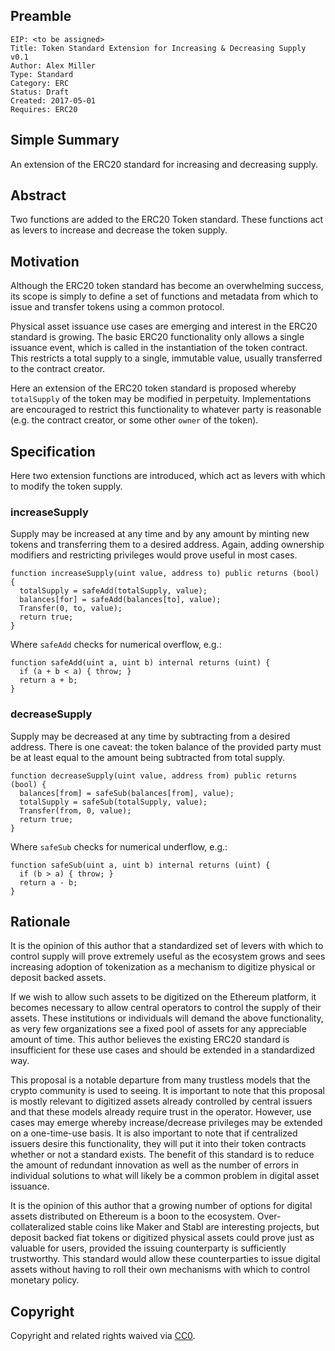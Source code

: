 ## Preamble

    EIP: <to be assigned>
    Title: Token Standard Extension for Increasing & Decreasing Supply v0.1
    Author: Alex Miller
    Type: Standard
    Category: ERC
    Status: Draft
    Created: 2017-05-01
    Requires: ERC20

## Simple Summary
An extension of the ERC20 standard for increasing and decreasing supply.

## Abstract
Two functions are added to the ERC20 Token standard. These functions act as levers to increase and decrease the token supply.

## Motivation
Although the ERC20 token standard has become an overwhelming success, its scope is simply to define a set of functions and metadata from which to issue and transfer tokens using a common protocol.

Physical asset issuance use cases are emerging and interest in the ERC20 standard is growing. The basic ERC20 functionality only allows a single issuance event, which is called in the instantiation of the token contract. This restricts a total supply to a single, immutable value, usually transferred to the contract creator.

Here an extension of the ERC20 token standard is proposed whereby `totalSupply` of the token may be modified in perpetuity. Implementations are encouraged to restrict this functionality to whatever party is reasonable (e.g. the contract creator, or some other `owner` of the token).

## Specification
Here two extension functions are introduced, which act as levers with which to modify the token supply.

### increaseSupply

Supply may be increased at any time and by any amount by minting new tokens and transferring them to a desired address. Again, adding ownership modifiers and restricting privileges would prove useful in most cases.

```
function increaseSupply(uint value, address to) public returns (bool) {
  totalSupply = safeAdd(totalSupply, value);
  balances[for] = safeAdd(balances[to], value);
  Transfer(0, to, value);
  return true;
}
```

Where `safeAdd` checks for numerical overflow, e.g.:
```
function safeAdd(uint a, uint b) internal returns (uint) {
  if (a + b < a) { throw; }
  return a + b;
}
```

### decreaseSupply

Supply may be decreased at any time by subtracting from a desired address. There is one caveat: the token balance of the provided party must be at least equal to the amount being subtracted from total supply.

```
function decreaseSupply(uint value, address from) public returns (bool) {
  balances[from] = safeSub(balances[from], value);
  totalSupply = safeSub(totalSupply, value);  
  Transfer(from, 0, value);
  return true;
}
```

Where `safeSub` checks for numerical underflow, e.g.:
```
function safeSub(uint a, uint b) internal returns (uint) {
  if (b > a) { throw; }
  return a - b;
}
```

## Rationale

It is the opinion of this author that a standardized set of levers with which to control supply will prove extremely useful as the ecosystem grows and sees increasing adoption of tokenization as a mechanism to digitize physical or deposit backed assets.

If we wish to allow such assets to be digitized on the Ethereum platform, it becomes necessary to allow central operators to control the supply of their assets. These institutions or individuals will demand the above functionality, as very few organizations see a fixed pool of assets for any appreciable amount of time. This author believes the existing ERC20 standard is insufficient for these use cases and should be extended in a standardized way.

This proposal is a notable departure from many trustless models that the crypto community is used to seeing. It is important to note that this proposal is mostly relevant to digitized assets already controlled by central issuers and that these models already require trust in the operator. However, use cases may emerge whereby increase/decrease privileges may be extended on a one-time-use basis. It is also important to note that if centralized issuers desire this functionality, they will put it into their token contracts whether or not a standard exists.
The benefit of this standard is to reduce the amount of redundant innovation as well as the number of errors in individual solutions to what will likely be a common problem in digital asset issuance.

It is the opinion of this author that a growing number of options for digital assets distributed on Ethereum is a boon to the ecosystem. Over-collateralized stable coins like Maker and Stabl are interesting projects, but deposit backed fiat tokens or digitized physical assets could prove just as valuable for users, provided the issuing counterparty is sufficiently trustworthy. This standard would allow these counterparties to issue digital assets without having to roll their own mechanisms with which to control monetary policy.

## Copyright
Copyright and related rights waived via [CC0](https://creativecommons.org/publicdomain/zero/1.0/).
